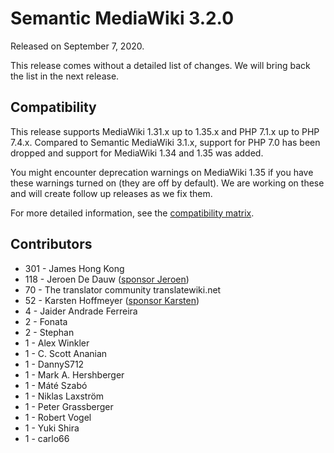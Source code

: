 # Semantic MediaWiki 3.2.0

Released on September 7, 2020.

This release comes without a detailed list of changes. We will bring back the list in the next release.

## Compatibility

This release supports MediaWiki 1.31.x up to 1.35.x and PHP 7.1.x up to PHP 7.4.x. Compared to Semantic MediaWiki 3.1.x,
support for PHP 7.0 has been dropped and support for MediaWiki 1.34 and 1.35 was added.

You might encounter deprecation warnings on MediaWiki 1.35 if you have these warnings turned on (they are off by default).
We are working on these and will create follow up releases as we fix them.

For more detailed information, see the [compatibility matrix](COMPATIBILITY.md#compatibility).

## Contributors

- 301 - James Hong Kong
- 118 - Jeroen De Dauw ([sponsor Jeroen](https://github.com/sponsors/JeroenDeDauw))
-  70 - The translator community translatewiki.net
-  52 - Karsten Hoffmeyer ([sponsor Karsten](https://github.com/sponsors/kghbln))
-   4 - Jaider Andrade Ferreira
-   2 - Fonata
-   2 - Stephan
-   1 - Alex Winkler
-   1 - C. Scott Ananian
-   1 - DannyS712
-   1 - Mark A. Hershberger
-   1 - Máté Szabó
-   1 - Niklas Laxström
-   1 - Peter Grassberger
-   1 - Robert Vogel
-   1 - Yuki Shira
-   1 - carlo66
